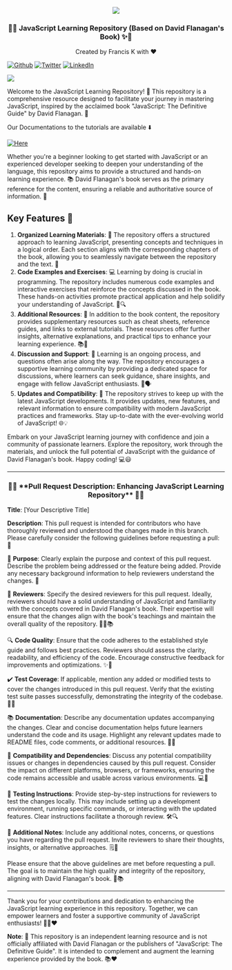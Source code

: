 <p align="center"><img src="./company_docs/logo.png" /></p>

<h3 align="center">📘✨ JavaScript Learning Repository (Based on David Flanagan's Book) ✨📘</h3>

<p align="center">Created by Francis K with ❤️</p>

[![Github](https://img.shields.io/badge/GitHub-181717.svg?style=for-the-badge&logo=GitHub&logoColor=white)](https://github.com/lukademinnosa)
[![Twitter](https://img.shields.io/badge/Twitter-1DA1F2.svg?style=for-the-badge&logo=Twitter&logoColor=white)](https://twitter.com/dev_luke_254)
[![LinkedIn](https://img.shields.io/badge/LinkedIn-0A66C2.svg?style=for-the-badge&logo=LinkedIn&logoColor=white)](https://www.linkedin.com/in/francis-karuri-b30334177/)

<img src="https://github.com/LUCASFRANKINC/LUCASFRANKINC/blob/main/lukade_Frank%20Dex%20Devs_Landscape_121.png" /> </p>

Welcome to the JavaScript Learning Repository! 🎉 This repository is a comprehensive resource designed to facilitate your journey in mastering JavaScript, inspired by the acclaimed book "JavaScript: The Definitive Guide" by David Flanagan. 🚀

Our Documentations to the tutorials are available ⬇️

[![Here](https://media0.giphy.com/media/hHjOpLaawe5rvWvcTn/giphy.gif)](https://frank-dex-devs.github.io/)

Whether you're a beginner looking to get started with JavaScript or an experienced developer seeking to deepen your understanding of the language, this repository aims to provide a structured and hands-on learning experience. 📚 David Flanagan's book serves as the primary reference for the content, ensuring a reliable and authoritative source of information. 🙌

## Key Features 🌟

1. **Organized Learning Materials**: 📂 The repository offers a structured approach to learning JavaScript, presenting concepts and techniques in a logical order. Each section aligns with the corresponding chapters of the book, allowing you to seamlessly navigate between the repository and the text. 📖
2. **Code Examples and Exercises**: 💻 Learning by doing is crucial in programming. The repository includes numerous code examples and interactive exercises that reinforce the concepts discussed in the book. These hands-on activities promote practical application and help solidify your understanding of JavaScript. 🚀🔍
3. **Additional Resources**: 🌈 In addition to the book content, the repository provides supplementary resources such as cheat sheets, reference guides, and links to external tutorials. These resources offer further insights, alternative explanations, and practical tips to enhance your learning experience. 📚🔗
4. **Discussion and Support**: 💬 Learning is an ongoing process, and questions often arise along the way. The repository encourages a supportive learning community by providing a dedicated space for discussions, where learners can seek guidance, share insights, and engage with fellow JavaScript enthusiasts. 🤝🗣️
5. **Updates and Compatibility**: 🔄 The repository strives to keep up with the latest JavaScript developments. It provides updates, new features, and relevant information to ensure compatibility with modern JavaScript practices and frameworks. Stay up-to-date with the ever-evolving world of JavaScript! 🌐💡

Embark on your JavaScript learning journey with confidence and join a community of passionate learners. Explore the repository, work through the materials, and unlock the full potential of JavaScript with the guidance of David Flanagan's book. Happy coding! 💻😃

<hr />
<h3 align="center">🌟📝 **Pull Request Description: Enhancing JavaScript Learning Repository** 📝🌟</h3>

**Title**: [Your Descriptive Title]

**Description**:
This pull request is intended for contributors who have thoroughly reviewed and understood the changes made in this branch. Please carefully consider the following guidelines before requesting a pull: 🚀

🎯 **Purpose**: Clearly explain the purpose and context of this pull request. Describe the problem being addressed or the feature being added. Provide any necessary background information to help reviewers understand the changes. 📖

👥 **Reviewers**: Specify the desired reviewers for this pull request. Ideally, reviewers should have a solid understanding of JavaScript and familiarity with the concepts covered in David Flanagan's book. Their expertise will ensure that the changes align with the book's teachings and maintain the overall quality of the repository. 🕵️‍♀️📚

🔍 **Code Quality**: Ensure that the code adheres to the established style guide and follows best practices. Reviewers should assess the clarity, readability, and efficiency of the code. Encourage constructive feedback for improvements and optimizations. ✨🔧

✔️ **Test Coverage**: If applicable, mention any added or modified tests to cover the changes introduced in this pull request. Verify that the existing test suite passes successfully, demonstrating the integrity of the codebase. 🧪✅

📚 **Documentation**: Describe any documentation updates accompanying the changes. Clear and concise documentation helps future learners understand the code and its usage. Highlight any relevant updates made to README files, code comments, or additional resources. 📝📖

🔗 **Compatibility and Dependencies**: Discuss any potential compatibility issues or changes in dependencies caused by this pull request. Consider the impact on different platforms, browsers, or frameworks, ensuring the code remains accessible and usable across various environments. 💻🔌

🔧 **Testing Instructions**: Provide step-by-step instructions for reviewers to test the changes locally. This may include setting up a development environment, running specific commands, or interacting with the updated features. Clear instructions facilitate a thorough review. 🛠️🔍

📝 **Additional Notes**: Include any additional notes, concerns, or questions you have regarding the pull request. Invite reviewers to share their thoughts, insights, or alternative approaches. 🗒️💬

Please ensure that the above guidelines are met before requesting a pull. The goal is to maintain the high quality and integrity of the repository, aligning with David Flanagan's book. 🙌📚

<hr />
Thank you for your contributions and dedication to enhancing the JavaScript learning experience in this repository. Together, we can empower learners and foster a supportive community of JavaScript enthusiasts! 🌟🚀❤️

**Note**: 📝 This repository is an independent learning resource and is not officially affiliated with David Flanagan or the publishers of "JavaScript: The Definitive Guide". It is intended to complement and augment the learning experience provided by the book. 📚❤️

